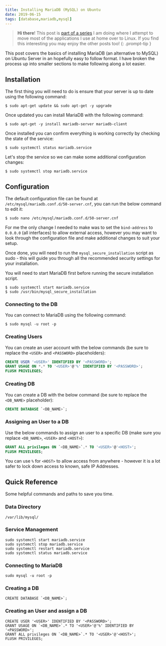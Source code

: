 ```yaml
---
title: Installing MariaDB (MySQL) on Ubuntu
date: 2019-06-15
tags: [database,mariadb,mysql]
---
```


> **Hi there**! This post is [part of a series](https://www.richardn.ca/series/#home-server-revamp-2019) I am doing where I attempt to move most of the applications I use at home over to Linux. If you find this interesting you may enjoy the other posts too!
{: .prompt-tip }

This post covers the basics of installing MariaDB (an alternative to MySQL) on Ubuntu Server in an hopefully easy to follow format. I have broken the process up into smaller sections to make following along a lot easier.

## Installation
The first thing you will need to do is ensure that your server is up to date using the following command:

```shell
$ sudo apt-get update && sudo apt-get -y upgrade
```

Once updated you can install MariaDB with the following command:

```shell
$ sudo apt-get -y install mariadb-server mariadb-client
```

Once installed you can confirm everything is working correctly by checking the state of the service:

```shell
$ sudo systemctl status mariadb.service
```

Let's stop the service so we can make some additional configuration changes:

```shell
$ sudo systemctl stop mariadb.service
```

## Configuration
The default configuration file can be found at `/etc/mysql/mariadb.conf.d/50-server.cnf`, you can run the below command to edit it:

```shell
$ sudo nano /etc/mysql/mariadb.conf.d/50-server.cnf
```

For me the only change I needed to make was to set the `bind-address` to `0.0.0.0` (all interfaces) to allow external access, however you may want to look through the configuration file and make additional changes to suit your setup.

Once done, you will need to run the `mysql_secure_installation` script as sudo - this will guide you through all the recommended security settings for your installation.

You will need to start MariaDB first before running the secure installation script.

```shell
$ sudo systemctl start mariadb.service
$ sudo /usr/bin/mysql_secure_installation
```

### Connecting to the DB
You can connect to MariaDB using the following command:

```shell
$ sudo mysql -u root -p
```

### Creating Users
You can create an user account with the below commands (be sure to replace the `<USER>` and `<PASSWORD>` placeholders):

```sql
CREATE USER '<USER>' IDENTIFIED BY '<PASSWORD>';
GRANT USAGE ON *.* TO '<USER>'@'%' IDENTIFIED BY '<PASSWORD>';
FLUSH PRIVILEGES;
```

### Creating DB
You can create a DB with the below command (be sure to replace the `<DB_NAME>` placeholder):

```sql
CREATE DATABASE `<DB_NAME>`;
```

### Assigning an User to a DB
Use the below commands to assign an user to a specific DB (make sure you replace `<DB_NAME>`, `<USER>` and `<HOST>`):

```sql
GRANT ALL privileges ON `<DB_NAME>`.* TO '<USER>'@'<HOST>';
FLUSH PRIVILEGES;
```

You can use `%` for `<HOST>` to allow access from anywhere - however it is a lot safer to lock down access to known, safe IP Addresses.

## Quick Reference
Some helpful commands and paths to save you time.

### Data Directory
`/var/lib/mysql/`

### Service Management
```shell
sudo systemctl start mariadb.service
sudo systemctl stop mariadb.service
sudo systemctl restart mariadb.service
sudo systemctl status mariadb.service
```

### Connecting to MariaDB
```shell
sudo mysql -u root -p
```

### Creating a DB
```shell
CREATE DATABASE `<DB_NAME>`;
```

### Creating an User and assign a DB
```shell
CREATE USER '<USER>' IDENTIFIED BY '<PASSWORD>';
GRANT USAGE ON `<DB_NAME>`.* TO '<USER>'@'%' IDENTIFIED BY '<PASSWORD>';
GRANT ALL privileges ON `<DB_NAME>`.* TO '<USER>'@'<HOST>';
FLUSH PRIVILEGES;
```
